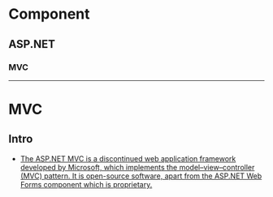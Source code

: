 # Component
## ASP.NET
### MVC
----
# MVC
## Intro
- [The ASP.NET MVC is a discontinued web application framework developed by Microsoft, which implements the model–view–controller (MVC) pattern. It is open-source software, apart from the ASP.NET Web Forms component which is proprietary.](https://en.wikipedia.org/wiki/ASP.NET_MVC)